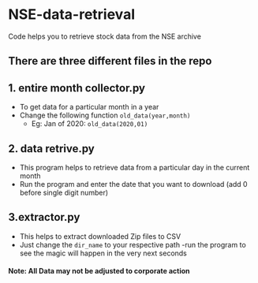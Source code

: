 # NSE-data-retrieval

Code helps you to retrieve stock data from the NSE archive
## There are three different files in the repo
## 1. entire month collector.py
  - To get data for a particular month in a year
  - Change the following function ```old_data(year,month)```
    - Eg: Jan of 2020: ```old_data(2020,01)```
## 2. data retrive.py
  - This program helps to retrieve data from a particular day in the current month
  - Run the program and enter the date that you want to download (add 0 before single digit number)

## 3.extractor.py
  - This helps to extract downloaded Zip files to CSV
  - Just change the ```dir_name``` to your respective path
  -run the program to see the magic will happen in the very next seconds
#### Note: All Data may not be adjusted to corporate action
